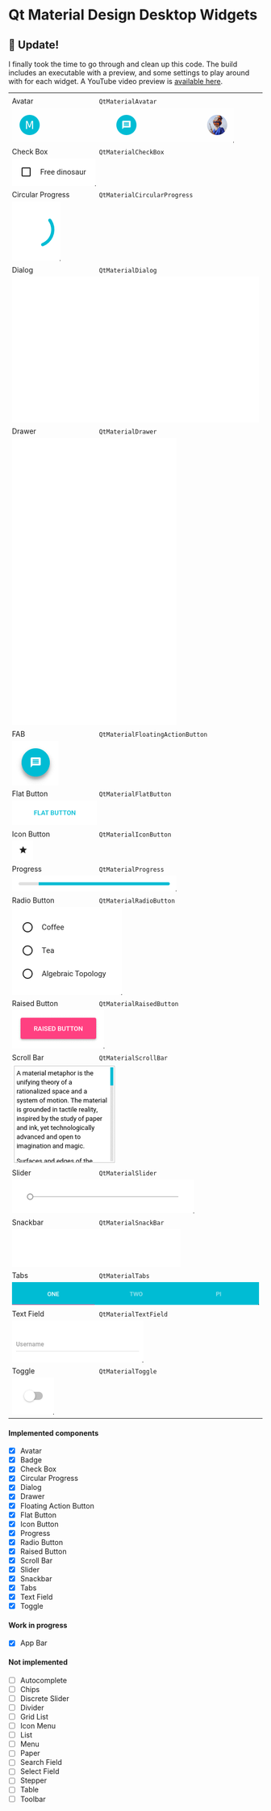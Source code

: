 # Qt Material Design Desktop Widgets

## :hatched_chick: Update!

I finally took the time to go through and clean up this code. The build includes an executable with a preview, and some settings to play around with for each widget. A YouTube video preview is [available here](http://www.youtube.com/watch?v=21UMeNVBPU4).

<table>
<tbody>
  <tr>
    <td colspan="2"></td>
  </tr>
  <tr>
    <td>
      Avatar
    </td>
    <td>
      <code>QtMaterialAvatar</code>
    </td>
  </tr>
  <tr>
    <td colspan="2">
      <img src="gifs/avatar.gif" />
    </td>
  </tr>
  <tr>
    <td>
      Check Box
    </td>
    <td>
      <code>QtMaterialCheckBox</code>
    </td>
  </tr>
  <tr>
    <td colspan="2">
      <img src="gifs/checkbox.gif" />
    </td>
  </tr>
  <tr>
    <td>
      Circular Progress
    </td>
    <td>
      <code>QtMaterialCircularProgress</code>
    </td>
  </tr>
  <tr>
    <td colspan="2">
      <img src="gifs/circularprogress.gif" />
    </td>
  </tr>
  <tr>
    <td>
      Dialog
    </td>
    <td>
      <code>QtMaterialDialog</code>
    </td>
  </tr>
  <tr>
    <td colspan="2">
      <img src="gifs/dialog.gif" />
    </td>
  </tr>
  <tr>
    <td>
      Drawer
    </td>
    <td>
      <code>QtMaterialDrawer</code>
    </td>
  </tr>
  <tr>
    <td colspan="2">
      <img src="gifs/drawer.gif" />
    </td>
  </tr>
  <tr>
    <td>
      FAB
    </td>
    <td>
      <code>QtMaterialFloatingActionButton</code>
    </td>
  </tr>
  <tr>
    <td colspan="2">
      <img src="gifs/fab.gif" />
    </td>
  </tr>
  <tr>
    <td>
      Flat Button
    </td>
    <td>
      <code>QtMaterialFlatButton</code>
    </td>
  </tr>
  <tr>
    <td colspan="2">
      <img src="gifs/flatbutton.gif" />
    </td>
  </tr>
  <tr>
    <td>
      Icon Button
    </td>
    <td>
      <code>QtMaterialIconButton</code>
    </td>
  </tr>
  <tr>
    <td colspan="2">
      <img src="gifs/iconbutton.gif" />
    </td>
  </tr>
  <tr>
    <td>
      Progress
    </td>
    <td>
      <code>QtMaterialProgress</code>
    </td>
  </tr>
  <tr>
    <td colspan="2">
      <img src="gifs/progress.gif" />
    </td>
  </tr>
  <tr>
    <td>
      Radio Button
    </td>
    <td>
      <code>QtMaterialRadioButton</code>
    </td>
  </tr>
  <tr>
    <td colspan="2">
      <img src="gifs/radiobutton.gif" />
    </td>
  </tr>
  <tr>
    <td>
      Raised Button
    </td>
    <td>
      <code>QtMaterialRaisedButton</code>
    </td>
  </tr>
  <tr>
    <td colspan="2">
      <img src="gifs/raisedbutton.gif" />
    </td>
  </tr>
  <tr>
    <td>
      Scroll Bar
    </td>
    <td>
      <code>QtMaterialScrollBar</code>
    </td>
  </tr>
  <tr>
    <td colspan="2">
      <img src="gifs/scrollbar.gif" />
    </td>
  </tr>
  <tr>
    <td>
      Slider
    </td>
    <td>
      <code>QtMaterialSlider</code>
    </td>
  </tr>
  <tr>
    <td colspan="2">
      <img src="gifs/slider.gif" />
    </td>
  </tr>
  <tr>
    <td>
      Snackbar
    </td>
    <td>
      <code>QtMaterialSnackBar</code>
    </td>
  </tr>
  <tr>
    <td colspan="2">
      <img src="gifs/snackbar.gif" />
    </td>
  </tr>
  <tr>
    <td>
      Tabs
    </td>
    <td>
      <code>QtMaterialTabs</code>
    </td>
  </tr>
  <tr>
    <td colspan="2">
      <img src="gifs/tabs.gif" />
    </td>
  </tr>
  <tr>
    <td>
      Text Field
    </td>
    <td>
      <code>QtMaterialTextField</code>
    </td>
  </tr>
  <tr>
    <td colspan="2">
      <img src="gifs/textfield.gif" />
    </td>
  </tr>
  <tr>
    <td>
      Toggle
    </td>
    <td>
      <code>QtMaterialToggle</code>
    </td>
  </tr>
  <tr>
    <td colspan="2">
      <img src="gifs/toggle.gif" />
    </td>
  </tr>
</tbody>
</table>

#### Implemented components

- [x] Avatar
- [x] Badge
- [x] Check Box
- [x] Circular Progress
- [x] Dialog
- [x] Drawer
- [x] Floating Action Button
- [x] Flat Button
- [x] Icon Button
- [x] Progress
- [x] Radio Button
- [x] Raised Button
- [x] Scroll Bar
- [x] Slider
- [x] Snackbar
- [x] Tabs
- [x] Text Field
- [x] Toggle

#### Work in progress

- [x] App Bar

#### Not implemented 

- [ ] Autocomplete
- [ ] Chips
- [ ] Discrete Slider
- [ ] Divider
- [ ] Grid List
- [ ] Icon Menu
- [ ] List
- [ ] Menu
- [ ] Paper
- [ ] Search Field
- [ ] Select Field
- [ ] Stepper
- [ ] Table
- [ ] Toolbar
